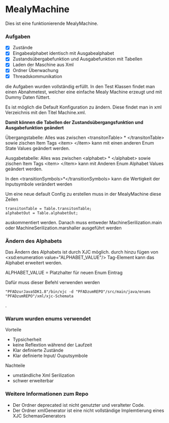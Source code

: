 # MealyMachine

Dies ist eine funktionierende MealyMachine. 

### Aufgaben
- [x] Zustände
- [x] Eingabealphabet identisch mit Ausgabealphabet
- [x] Zustandsübergabefunktion und Ausgabefunktion mit Tabellen
- [x] Laden der Maschine aus Xml
- [x] Ordner Überwachung
- [x] Threadskommunikation

die Aufgaben wurden vollständig erfüllt. In den Test Klassen findet man einen Abnahmetest, welcher eine einfache Mealy Machine erzeugt und mit Dummy Daten füttert.

Es ist möglich die Default Konfiguration zu ändern.
Diese findet man in xml Verzeichnis mit den Titel Machine.xml.

**Damit können die Tabellen der Zustandsübergangsfunktion und Ausgabefunktion geändert**

Übergangstabelle:
Alles was zwischen \<transitonTable\> * \</transitonTable\> sowie zischen Item Tags \<item\> \</item\>  kann mit einen anderen Enum State Values geändert werden.

Ausgabetabelle:
Alles was zwischen \<alphabet\> * \</alphabet\> sowie zischen Item Tags \<item\> \</item\>  kann mit Anderen Enum Alphabet Values geändert werden.


In den \<transitionSymbols\>*\</transitionSymbols\> kann die Wertigkeit der Inputsymbole verändert werden  

Um eine neue default Config zu erstellen muss in der MealyMachine diese Zeilen

    transitonTable = Table.transitonTable;
    alphabetOut = Table.alphabetOut;
    
auskommentiert werden. Danach muss entweder MachineSerilization.main oder MachineSerilization.marshaller ausgeführt werden
### Ändern des Alphabets
Das Ändern des Alphabets ist durch XJC möglich.
durch hinzu fügen von \<xsd:enumeration value="ALPHABET_VALUE"/\> Tag-Element kann das Alphabet erweitert werden.

ALPHABET_VALUE = Platzhalter für neuen Enum Eintrag  

Dafür muss dieser Befehl verwenden werden

    "PFADzurJavaSDK1.8"/bin/xjc -d "PFADzumREPO"/src/main/java/enums "PFADzumREPO"/xml/xjc-Schemata
    
.

### Warum wurden enums verwendet
Vorteile
* Typsicherheit
* keine Reflextion während der Laufzeit
* Klar definierte Zustände
* Klar definierte Input/ Ouputsymbole

Nachteile
* umständliche Xml Serilization
* schwer erweiterbar 

### Weitere Informationen zum Repo 

* Der Ordner deprecated ist nicht genutzter und veralteter Code.
* Der Ordner xmlGenerator ist eine nicht vollständige Implemtierung eines XJC SchemasGenerators
